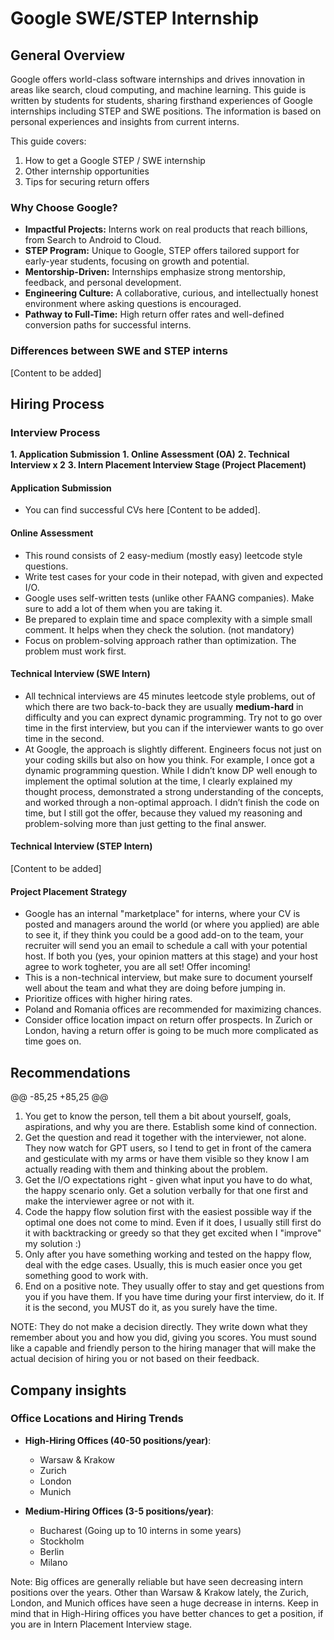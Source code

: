 # Google SWE/STEP Internship  

 
 ## General Overview
 Google offers world-class software internships and drives innovation in areas like search, cloud computing, and machine learning.
 This guide is written by students for students, sharing firsthand experiences of Google internships including STEP and SWE positions. The information is based on personal experiences and insights from current interns.
 
 This guide covers:
 1. How to get a Google STEP / SWE internship
 2. Other internship opportunities
 3. Tips for securing return offers
 
 ### Why Choose Google?
 - **Impactful Projects:** Interns work on real products that reach billions, from Search to Android to Cloud.
 - **STEP Program:** Unique to Google, STEP offers tailored support for early-year students, focusing on growth and potential.
 - **Mentorship-Driven:** Internships emphasize strong mentorship, feedback, and personal development.
 - **Engineering Culture:** A collaborative, curious, and intellectually honest environment where asking questions is encouraged.
 - **Pathway to Full-Time:** High return offer rates and well-defined conversion paths for successful interns.
 
 ### Differences between SWE and STEP interns
 
 [Content to be added]
 
 ## Hiring Process
 
 ### Interview Process
 **1. Application Submission**
 **1. Online Assessment (OA)**
 **2. Technical Interview x 2**
 **3. Intern Placement Interview Stage (Project Placement)**
 
 #### Application Submission

 - You can find successful CVs here [Content to be added].
 
 #### Online Assessment
 - This round consists of 2 easy-medium (mostly easy) leetcode style questions.
 - Write test cases for your code in their notepad, with given and expected I/O.
 - Google uses self-written tests (unlike other FAANG companies). Make sure to add a lot of them when you are taking it.
 - Be prepared to explain time and space complexity with a simple small comment. It helps when they check the solution. (not mandatory)
 - Focus on problem-solving approach rather than optimization. The problem must work first.
 
 #### Technical Interview (SWE Intern)
 - All technical interviews are 45 minutes leetcode style problems, out of which there are two back-to-back they are usually **medium-hard** in difficulty and you can exprect dynamic programming. Try not to go over time in the first interview, but you can if the interviewer wants to go over time in the second.
 - At Google, the approach is slightly different. Engineers focus not just on your coding skills but also on how you think. For example, I once got a dynamic programming question. While I didn’t know DP well enough to implement the optimal solution at the time, I clearly explained my thought process, demonstrated a strong understanding of the concepts, and worked through a non-optimal approach. I didn’t finish the code on time, but I still got the offer, because they valued my reasoning and problem-solving more than just getting to the final answer.
 
 #### Technical Interview (STEP Intern)
 
 [Content to be added]
 
 #### Project Placement Strategy
 - Google has an internal "marketplace" for interns, where your CV is posted and managers around the world (or where you applied) are able to see it, if they think you could be a good add-on to the team, your recruiter will send you an email to schedule a call with your potential host. If both you (yes, your opinion matters at this stage) and your host agree to work togheter, you are all set! Offer incoming!
 - This is a non-technical interview, but make sure to document yourself well about the team and what they are doing before jumping in.
 - Prioritize offices with higher hiring rates.
 - Poland and Romania offices are recommended for maximizing chances.
 - Consider office location impact on return offer prospects. In Zurich or London, having a return offer is going to be much more complicated as time goes on.
 
 ## Recommendations
 @@ -85,25 +85,25 @@
 1. You get to know the person, tell them a bit about yourself, goals, aspirations, and why you are there. Establish some kind of connection.
 2. Get the question and read it together with the interviewer, not alone. They now watch for GPT users, so I tend to get in front of the camera and gesticulate with my arms or have them visible so they know I am actually reading with them and thinking about the problem.
 3. Get the I/O expectations right - given what input you have to do what, the happy scenario only. Get a solution verbally for that one first and make the interviewer agree or not with it.
 4. Code the happy flow solution first with the easiest possible way if the optimal one does not come to mind. Even if it does, I usually still first do it with backtracking or greedy so that they get excited when I "improve" my solution :)
 5. Only after you have something working and tested on the happy flow, deal with the edge cases. Usually, this is much easier once you get something good to work with.
 6. End on a positive note. They usually offer to stay and get questions from you if you have them. If you have time during your first interview, do it. If it is the second, you MUST do it, as you surely have the time.
 
 NOTE: They do not make a decision directly. They write down what they remember about you and how you did, giving you scores. You must sound like a capable and friendly person to the hiring manager that will make the actual decision of hiring you or not based on their feedback.
 
 ## Company insights
 
 ### Office Locations and Hiring Trends
 - **High-Hiring Offices (40-50 positions/year)**:
   - Warsaw & Krakow 
   - Zurich
   - London
   - Munich
 
 - **Medium-Hiring Offices (3-5 positions/year)**:
   - Bucharest (Going up to 10 interns in some years)
   - Stockholm
   - Berlin
   - Milano
 
 Note: Big offices are generally reliable but have seen decreasing intern positions over the years. Other than Warsaw & Krakow lately, the Zurich, London, and Munich offices have seen a huge decrease in interns. Keep in mind that in High-Hiring offices you have better chances to get a position, if you are in Intern Placement Interview stage.